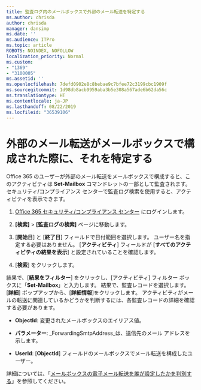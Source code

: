 ```yaml
---
title: 監査ログ内のメールボックスで外部のメール転送を特定する
ms.author: chrisda
author: chrisda
manager: dansimp
ms.date: ''
ms.audience: ITPro
ms.topic: article
ROBOTS: NOINDEX, NOFOLLOW
localization_priority: Normal
ms.custom:
- "1369"
- "3100005"
ms.assetid: ''
ms.openlocfilehash: 7defd0902e8c8bebae9c7bfee72c3199cbc1909f
ms.sourcegitcommit: 1d98db8acb9959aba3b5e308a567ade6b62da56c
ms.translationtype: HT
ms.contentlocale: ja-JP
ms.lasthandoff: 08/22/2019
ms.locfileid: "36539106"
---
```

# <a name="identify-when-external-email-forwarding-is-configured-on-mailboxes"></a>外部のメール転送がメールボックスで構成された際に、それを特定する

Office 365 のユーザーが外部のメール転送をメールボックスで構成すると、このアクティビティは **Set-Mailbox** コマンドレットの一部として監査されます。 セキュリティ/コンプライアンス センターで監査ログ検索を使用すると、アクティビティを表示できます。

1. [Office 365 セキュリティ/コンプライアンス センター](https://protection.office.com/) にログインします。

2. **[検索]** > **[監査ログの検索]** ページに移動します。

3. [**開始日**] と [**終了日**] フィールドで日付範囲を選択します。 ユーザー名を指定する必要はありません。 [**アクティビティ**] フィールドが [**すべてのアクティビティの結果を表示**] と設定されていることを確認します。

4. [**検索**] をクリックします。

結果で、[**結果をフィルター**] をクリックし、[アクティビティ] フィルター ボックスに「**Set-Mailbox**」と入力します。 結果で、監査レコードを選択します。 [**詳細**] ポップアップから、[**詳細情報**]をクリックします。 アクティビティがメールの転送に関連しているかどうかを判断するには、各監査レコードの詳細を確認する必要があります。

- **ObjectId**: 変更されたメールボックスのエイリアス値。

- **パラメーター**: _ForwardingSmtpAddress_は、送信先のメール アドレスを示します。

- **UserId**: [**ObjectId**] フィールドのメールボックスでメール転送を構成したユーザー。

詳細については、「[メールボックスの電子メール転送を誰が設定したかを判別する](https://docs.microsoft.com/office365/securitycompliance/auditing-troubleshooting-scenarios#determining-who-set-up-email-forwarding-for-a-mailbox)」を参照してください。
